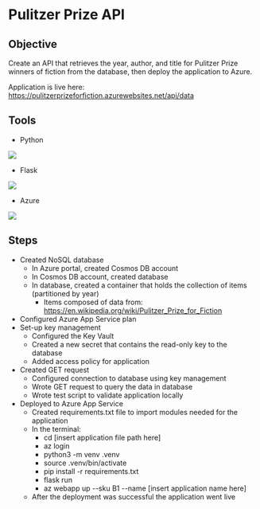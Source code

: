 # Pulitzer Prize API

## Objective
Create an API that retrieves the year, author, and title for Pulitzer 
Prize winners of fiction from the database, then deploy the application to Azure.

Application is live here: https://pulitzerprizeforfiction.azurewebsites.net/api/data
## Tools
- Python

![](https://upload.wikimedia.org/wikipedia/commons/c/c3/Python-logo-notext.svg)
- Flask

![](https://upload.wikimedia.org/wikipedia/commons/3/3c/Flask_logo.svg)
- Azure

![](https://upload.wikimedia.org/wikipedia/commons/a/a8/Microsoft_Azure_Logo.svg)
## Steps
- Created NoSQL database
    - In Azure portal, created Cosmos DB account
    - In Cosmos DB account, created database
    - In database, created a container that holds the collection of items (partitioned by year)
        - Items composed of data from: https://en.wikipedia.org/wiki/Pulitzer_Prize_for_Fiction
- Configured Azure App Service plan
- Set-up key management
    - Configured the Key Vault
    - Created a new secret that contains the read-only key to the database
    - Added access policy for application
- Created GET request
    - Configured connection to database using key management
    - Wrote GET request to query the data in database
    - Wrote test script to validate application locally
- Deployed to Azure App Service
    - Created requirements.txt file to import modules needed for the application
    - In the terminal:
        - cd [insert application file path here]
        - az login
        - python3 -m venv .venv
        - source .venv/bin/activate
        - pip install -r requirements.txt
        - flask run
        - az webapp up --sku B1 --name [insert application name here]
    - After the deployment was successful the application went live
